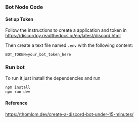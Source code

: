 ### Bot Node Code

#### Set up Token

Follow the instructions to create a application and token in https://discordpy.readthedocs.io/en/latest/discord.html
 
Then create a text file named `.env` with the following content:
```
BOT_TOKEN=your_bot_token_here
```

### Run bot
To run it just install the dependencies and run 
```shell script
npm install
npm run dev
```
 
#### Reference 
 https://thomlom.dev/create-a-discord-bot-under-15-minutes/ 